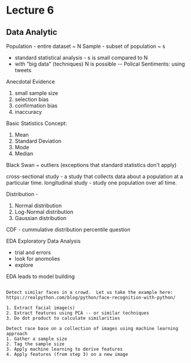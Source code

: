 # Lecture 6

## Data Analytic

Population - entire dataset ~ N
Sample - subset of population ~ s 

* standard statistical analysis - s is small compared to N
* with "big data" (techniques) N is possible
-- Polical Sentiments: using tweets

Anecdotal Evidence
1. small sample size
2. selection bias
3. confirmation bias
4. inaccuracy

Basic Statistics Concept:
1. Mean
2. Standard Deviation
3. Mode
4. Median

Black Swan ~ outliers (exceptions that standard statistics don't apply)

cross-sectional study - a study that collects data about a population at a particular time.
longitudinal study - study one population over all time.

Distribution - 
1. Normal distribution
2. Log-Normal distribution
3. Gaussian distribution

CDF - cummulative distribution percentile question

EDA Exploratory Data Analysis
- trial and errors
- look for anomolies
- explore 

EDA leads to model building

~~~

Detect similar faces in a crowd.  Let us take the example here: https://realpython.com/blog/python/face-recognition-with-python/

1. Extract facial image(s)
2. Extract features using PCA -- or similar techniques
3. Do dot product to calculate similarities

Detect race base on a collection of images using machine learning approach
1. Gather a sample size
2. Tag the sample size
3. Apply machine learning to derive features
4. Apply features (from step 3) on a new image


